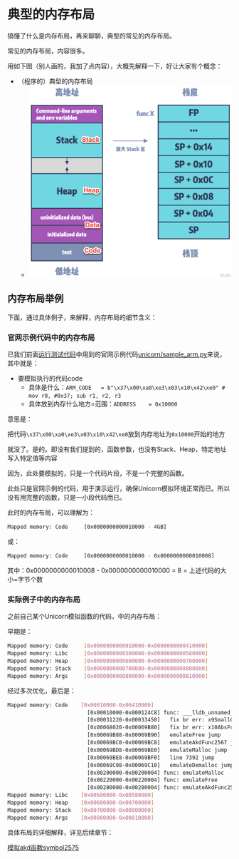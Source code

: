 # 典型的内存布局

搞懂了什么是内存布局，再来聊聊，典型的常见的内存布局。

常见的内存布局，内容很多。

用如下图（别人画的，我加了点内容），大概先解释一下，好让大家有个概念：

* （程序的）典型的内存布局
    * ![typical_memory_layout](../../../assets/img/typical_memory_layout.png)

## 内存布局举例

下面，通过具体例子，来解释，内存布局的细节含义：

### 官网示例代码中的内存布局

已我们前面[运行测试代码](https://book.crifan.org/books/cpu_emulator_unicorn/website/init/run_test_code.html)中用到的官网示例代码[unicorn/sample_arm.py](https://github.com/unicorn-engine/unicorn/blob/master/bindings/python/sample_arm.py)来说，其中就是：

* 要模拟执行的代码code
    * 具体是什么：`ARM_CODE   = b"\x37\x00\xa0\xe3\x03\x10\x42\xe0" # mov r0, #0x37; sub r1, r2, r3`
    * 具体放到内存什么地方=范围：`ADDRESS    = 0x10000`

意思是：

把代码`\x37\x00\xa0\xe3\x03\x10\x42\xe0`放到内存地址为`0x10000`开始的地方

就没了。是的。即没有我们提到的，函数参数，也没有Stack、Heap，特定地址写入特定值等内容

因为，此处要模拟的，只是一个代码片段，不是一个完整的函数。

此处只是官网示例的代码，用于演示运行，确保Unicorn模拟环境正常而已。所以没有用完整的函数，只是一小段代码而已。

此时的内存布局，可以理解为：

```bash
Mapped memory: Code     [0x0000000000010000 - 4GB]
```

或：

```bash
Mapped memory: Code     [0x0000000000010000 - 0x0000000000010008]
```

其中：0x0000000000010008 - 0x0000000000010000 = 8 = 上述代码的大小=字节个数

### 实际例子中的内存布局

之前自己某个Unicorn模拟函数的代码，中的内存布局：

早期是：

```bash
Mapped memory: Code     [0x0000000000010000-0x0000000000410000]
Mapped memory: Libc     [0x0000000000500000-0x0000000000580000]
Mapped memory: Heap     [0x0000000000600000-0x0000000000700000]
Mapped memory: Stack    [0x0000000000700000-0x0000000000800000]
Mapped memory: Args     [0x0000000000800000-0x0000000000810000]
```

经过多次优化，最后是：

```bash
Mapped memory: Code    [0x00010000-0x00410000]
                         [0x00010000-0x000124C8] func: ___lldb_unnamed_symbol2575$$akd
                         [0x00031220-0x00033450]   fix br err: x9SmallOffset
                         [0x00068020-0x00069B80]   fix br err: x10AbsFuncAddrWithOffset
                         [0x00069B88-0x00069B90]   emulateFree jump
                         [0x00069BC0-0x00069BC8]   emulateAkdFunc2567 jump
                         [0x00069BD8-0x00069BE0]   emulateMalloc jump
                         [0x00069BE8-0x00069BF0]   line 7392 jump
                         [0x00069C08-0x00069C10]   emulateDemalloc jump
                         [0x00200000-0x00200004] func: emulateMalloc
                         [0x00220000-0x00220004] func: emulateFree
                         [0x00280000-0x00280004] func: emulateAkdFunc2567
Mapped memory: Libc    [0x00500000-0x00580000]
Mapped memory: Heap    [0x00600000-0x00700000]
Mapped memory: Stack   [0x00700000-0x00800000]
Mapped memory: Args    [0x00800000-0x00810000]
```

具体布局的详细解释，详见后续章节：

[模拟akd函数symbol2575](../../../examples/example_akd_symbol2575.md)
